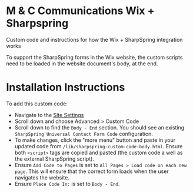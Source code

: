 # M & C Communications Wix + Sharpspring

Custom code and instructions for how the Wix + SharpSpring integration works

To support the SharpSpring forms in the Wix website, the custom scripts need to be loaded in the website document's
body, at the end.

# Installation Instructions

To add this custom code:

* Navigate to the [Site Settings](https://manage.wix.com/dashboard/aa482a64-f245-4add-9f72-20be722a1e05/settings/)
* Scroll down and choose Advanced > Custom Code
* Scroll down to find the `Body - End` section. You should see an existing `SharpSpring Universal Contact Form Code`
  configuration.
* To make changes, click the "more menu" button and paste in your updated code
  from `/lib/sharpspring-custom-code-body.html`. Ensure both `<script>` tags are copied and pasted (the custom code a
  well as the external SharpSpring script).
* Ensure `Add Code to Pages` is set to `All Pages > Load code on each new page`. This will ensure that the correct form loads when the user navigates the website.
* Ensure `Place Code In:` is set to `Body - End`.
